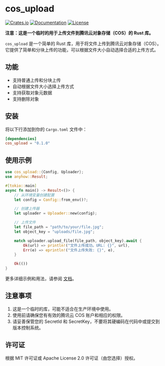 # cos_upload

[![Crates.io](https://img.shields.io/crates/v/cos_upload.svg)](https://crates.io/crates/cos_upload)
[![Documentation](https://docs.rs/cos_upload/badge.svg)](https://docs.rs/cos_upload)
[![License](https://img.shields.io/crates/l/cos_upload.svg)](https://github.com/YenHarvey/cos_upload)

**注意：这是一个临时的用于上传文件到腾讯云对象存储（COS）的 Rust 库。**

`cos_upload` 是一个简单的 Rust 库，用于将文件上传到腾讯云对象存储（COS）。它提供了简单和分块上传的功能，可以根据文件大小自动选择合适的上传方式。

## 功能

- 支持普通上传和分块上传
- 自动根据文件大小选择上传方式
- 支持获取对象元数据
- 支持删除对象

## 安装

将以下行添加到你的 `Cargo.toml` 文件中：

```toml
[dependencies]
cos_upload = "0.1.0"
```

## 使用示例

```rust
use cos_upload::{Config, Uploader};
use anyhow::Result;

#[tokio::main]
async fn main() -> Result<()> {
    // 从环境变量创建配置
    let config = Config::from_env()?;

    // 创建上传器
    let uploader = Uploader::new(config);

    // 上传文件
    let file_path = "path/to/your/file.jpg";
    let object_key = "uploads/file.jpg";

    match uploader.upload_file(file_path, object_key).await {
        Ok(url) => println!("文件上传成功。URL: {}", url),
        Err(e) => eprintln!("文件上传失败: {}", e),
    }

    Ok(())
}
```

更多详细示例和用法，请参阅 [文档](https://docs.rs/cos_upload)。

## 注意事项

1. 这是一个临时的库，可能不适合在生产环境中使用。
2. 使用前请确保您有有效的腾讯云 COS 账户和相应的权限。
3. 请妥善保管您的 SecretId 和 SecretKey，不要将其硬编码在代码中或提交到版本控制系统。

## 许可证

根据 MIT 许可证或 Apache License 2.0 许可证（由您选择）授权。
